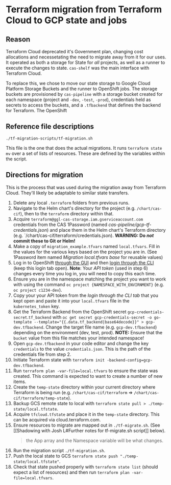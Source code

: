 # Terraform migration from Terraform Cloud to GCP state and jobs

## Reason

Terraform Cloud deprecated it's Government plan, changing cost allocations and necessetating the need to migrate away from it for our uses. It operated as both a storage for State for *all* projects, as well as a runner to execute the changes to state. `cas-shelf` was the main interface with Terraform Cloud.

To replace this, we chose to move our state storage to Google Cloud Platform Storage Buckets and the runner to OpenShift jobs. The storage buckets are provisioned by `cas-pipeline` with a storage bucket created for each namespace (project and `-dev`, `-test`, `-prod`), credentials held as secrets to access the buckets, and a `.tfbackend` that defines the backend for Terraform. The OpenShift

## Reference file descriptions

`./tf-migration-scripts/tf-migration.sh`

This file is the one that does the actual migrations. It runs `terraform state mv` over a set of lists of resources. These are defined by the variables within the script.

## Directions for migration

This is the process that was used during the migration away from Terraform Cloud. They'll likely be adaptable to similar state transfers.

1. Delete any local `.terraform` folders from previous runs.
2. Navigate to the Helm chart's directory for the project (e.g. `/chart/cas-cif`), then to the `terraform` directory within that.
3. Acquire `terraform@ggl-cas-storage.iam.gserviceaccount.com` credentials from the CAS 1Password (named *cas-pipeline/gcp-tf-credentials.json*) and place them in the Helm chart's Terraform directory (e.g. `/chart/cas-cif/terraform/credentials.json). **WARNING: Do _not_ commit these to Git or Helm!**
4. Make a copy of `migration_example.tfvars` named `local.tfvars`. Fill in the values for the various keys based on the project you are in. (See 1Password item named *Migration local.tfvars base* for reusable values)
5. Log in to OpenShift [through the GUI](https://oauth-openshift.apps.silver.devops.gov.bc.ca/oauth/token/request) and then [login through the CLI](https://oauth-openshift.apps.silver.devops.gov.bc.ca/oauth/token/request) (keep this login tab open). **Note**: Your *API token* (used in step 6) changes every time you log in, you will need to copy this each time.
6. Ensure you are in the namespace matching the project you want to work with using the command `oc project {NAMESPACE_WITH_ENVIRNMENT}` (e.g. `oc project c1234-dev`).
7. Copy your your API token from the *login through the CLI tab* that you kept open and paste it into your `local.tfvars` file in the `kubernetes_token` key.
8. Get the Terraform Backend from the OpenShift secret `gcp-credentials-secret`.`tf_backend` with `oc get secret gcp-credentials-secret -o go-template --template="{{.data.tf_backend|base64decode}}" > gcp-dev.tfbackend`. Change the target file name (e.g. `gcp-dev.tfbackend`) depending on the environment (dev, test, prod). **NOTE:** Ensure that the `bucket` value from this file matches your intended namespace!
9. Open `gcp-dev.tfbackend` in your code editor and change the key `credentials` to the value `credentials.json`. This is the path of the credentials file from step 2.
10. Initiate Terraform state with `terraform init -backend-config=gcp-dev.tfbackend`.
11. Run `terraform plan -var-file=local.tfvars` to ensure the state was created. This command is expected to want to create a number of new items.
12. Create the `temp-state` directory within your current directory where Terraform is being run (e.g. `/chart/cas-cif/terraform` => `/chart/cas-cif/terraform/temp-state`).
13. Backup GCS remote state to local with `terraform state pull > ./temp-state/local.tfstate`.
14. Acquire `tfcloud.tfstate` and place it in the `temp-state` directory. This can be acquired via cloud.terraform.com.
15. Ensure resources to migrate are mapped out in `./tf-migrate.sh`. (See [[Shadowing with Josh L#Further notes for tf-migrate.sh script]] below).
    > the App array and the Namespace variable will be what changes.
16. Run the migration script `./tf-migration.sh`.
17. Push the local state to GCS `terraform state push "./temp-state/local.tfstate"`.
18. Check that state pushed properly with `terraform state list` (should expect a list of resources) and then run `terraform plan -var-file=local.tfvars`.
